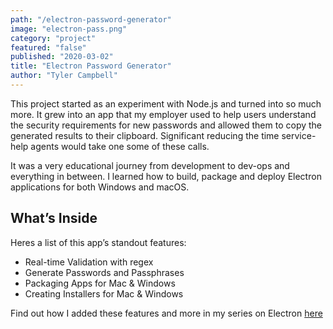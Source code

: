 ```yaml
---
path: "/electron-password-generator"
image: "electron-pass.png"
category: "project"
featured: "false"
published: "2020-03-02"
title: "Electron Password Generator"   
author: "Tyler Campbell"
---
```


This project started as an experiment with Node.js and turned into so much more. It grew into an app that my employer used to help users understand the security requirements for new passwords and allowed them to copy the generated results to their clipboard. Significant reducing the time service-help agents would take one some of these calls. 

It was a very educational journey from development to dev-ops and everything in between. I learned how to build, package and deploy Electron applications for both Windows and macOS. 

## What’s Inside
Heres a list of this app’s standout features:

* Real-time Validation with regex 
* Generate Passwords and Passphrases
* Packaging Apps for Mac & Windows
* Creating Installers for Mac & Windows

Find out how I added these features and more in my series on Electron [here](link_to_page)
